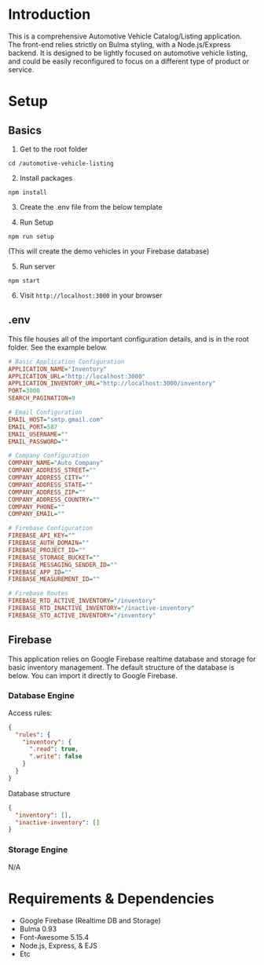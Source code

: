 # Introduction
This is a comprehensive Automotive Vehicle Catalog/Listing application. The front-end relies strictly on Bulma styling, with a Node.js/Express backend. It is designed to be lightly focused on automotive vehicle listing, and could be easily reconfigured to focus on a different type of product or service.

# Setup
## Basics
1. Get to the root folder

```
cd /automotive-vehicle-listing
```

2. Install packages

```
npm install
```

3. Create the .env file from the below template


4. Run Setup
```
npm run setup
```
(This will create the demo vehicles in your Firebase database)

5. Run server
```
npm start
```

6. Visit `http://localhost:3000` in your browser

## .env
This file houses all of the important configuration details, and is in the root folder. See the example below.

```ini
# Basic Application Configuration
APPLICATION_NAME="Inventory"
APPLICATION_URL="http://localhost:3000"
APPLICATION_INVENTORY_URL="http://localhost:3000/inventory"
PORT=3000
SEARCH_PAGINATION=9

# Email Configuration
EMAIL_HOST="smtp.gmail.com"
EMAIL_PORT=587
EMAIL_USERNAME=""
EMAIL_PASSWORD=""

# Company Configuration
COMPANY_NAME="Auto Company"
COMPANY_ADDRESS_STREET=""
COMPANY_ADDRESS_CITY=""
COMPANY_ADDRESS_STATE=""
COMPANY_ADDRESS_ZIP=""
COMPANY_ADDRESS_COUNTRY=""
COMPANY_PHONE=""
COMPANY_EMAIL=""

# Firebase Configuration
FIREBASE_API_KEY=""
FIREBASE_AUTH_DOMAIN=""
FIREBASE_PROJECT_ID=""
FIREBASE_STORAGE_BUCKET=""
FIREBASE_MESSAGING_SENDER_ID=""
FIREBASE_APP_ID=""
FIREBASE_MEASUREMENT_ID=""

# Firebase Routes
FIREBASE_RTD_ACTIVE_INVENTORY="/inventory"
FIREBASE_RTD_INACTIVE_INVENTORY="/inactive-inventory"
FIREBASE_STO_ACTIVE_INVENTORY="/inventory"
```

## Firebase
This application relies on Google Firebase realtime database and storage for basic inventory management. The default structure of the database is below. You can import it directly to Google Firebase.

### Database Engine
Access rules:
```JSON
{
  "rules": {
    "inventory": {
      ".read": true,
      ".write": false
    }
  }
}
```

Database structure
```JSON
{
  "inventory": [],
  "inactive-inventory": []
}
```

### Storage Engine
N/A

# Requirements & Dependencies
- Google Firebase (Realtime DB and Storage)
- Bulma 0.93
- Font-Awesome 5.15.4
- Node.js, Express, & EJS
- Etc
